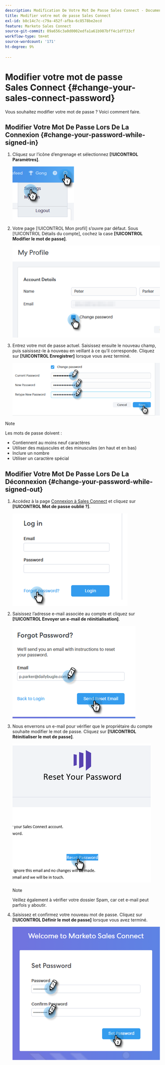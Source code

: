 ```yaml
---
description: Modification De Votre Mot De Passe Sales Connect - Documents Marketo - Documentation Du Produit
title: Modifier votre mot de passe Sales Connect
exl-id: b8c14c7c-c79a-452f-afba-6c8578be2ecd
feature: Marketo Sales Connect
source-git-commit: 09a656c3a0d0002edfa1a61b987bff4c1dff33cf
workflow-type: tm+mt
source-wordcount: '171'
ht-degree: 9%

---
```


# Modifier votre mot de passe Sales Connect {#change-your-sales-connect-password}

Vous souhaitez modifier votre mot de passe ? Voici comment faire.

## Modifier Votre Mot De Passe Lors De La Connexion {#change-your-password-while-signed-in}

1. Cliquez sur l’icône d’engrenage et sélectionnez **[!UICONTROL Paramètres]**.

   ![](assets/change-your-sales-connect-password-1.png)

1. Votre page [!UICONTROL Mon profil] s’ouvre par défaut. Sous [!UICONTROL Détails du compte], cochez la case **[!UICONTROL Modifier le mot de passe]**.

   ![](assets/change-your-sales-connect-password-2.png)

1. Entrez votre mot de passe actuel. Saisissez ensuite le nouveau champ, puis saisissez-le à nouveau en veillant à ce qu’il corresponde. Cliquez sur **[!UICONTROL Enregistrer]** lorsque vous avez terminé.

   ![](assets/change-your-sales-connect-password-3.png)

>[!NOTE]
>
>Les mots de passe doivent :
>
>* Contiennent au moins neuf caractères
>* Utiliser des majuscules et des minuscules (en haut et en bas)
>* Inclure un nombre
>* Utiliser un caractère spécial

## Modifier Votre Mot De Passe Lors De La Déconnexion {#change-your-password-while-signed-out}

1. Accédez à la page [Connexion à Sales Connect](https://toutapp.com/login) et cliquez sur **[!UICONTROL Mot de passe oublié ?]**.

   ![](assets/change-your-sales-connect-password-4.png)

1. Saisissez l’adresse e-mail associée au compte et cliquez sur **[!UICONTROL Envoyer un e-mail de réinitialisation]**.

   ![](assets/change-your-sales-connect-password-5.png)

1. Nous enverrons un e-mail pour vérifier que le propriétaire du compte souhaite modifier le mot de passe. Cliquez sur **[!UICONTROL Réinitialiser le mot de passe]**.

   ![](assets/change-your-sales-connect-password-6.png)

   >[!NOTE]
   >
   >Veillez également à vérifier votre dossier Spam, car cet e-mail peut parfois y aboutir.

1. Saisissez et confirmez votre nouveau mot de passe. Cliquez sur **[!UICONTROL Définir le mot de passe]** lorsque vous avez terminé.

   ![](assets/change-your-sales-connect-password-7.png)
